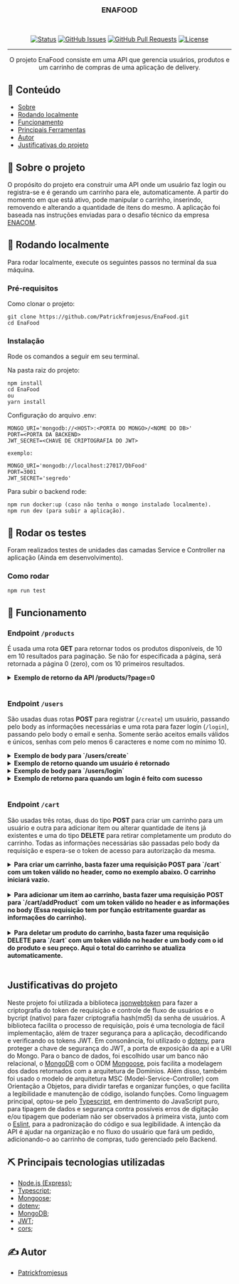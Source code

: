 

<h3 align="center">ENAFOOD</h3>
<br/>

<div align="center">

[![Status](https://img.shields.io/badge/status-active-success.svg)]()
[![GitHub Issues](https://img.shields.io/github/issues/Patrickfromjesus/EnaFood.svg)](https://github.com/Patrickfromjesus/EnaFood/issues)
[![GitHub Pull Requests](https://img.shields.io/github/issues-pr/Patrickfromjesus/EnaFood.svg)](https://github.com/Patrickfromjesus/EnaFood/pulls)
[![License](https://img.shields.io/badge/license-MIT-blue.svg)](/LICENSE)

</div>

---

<p align="center"> O projeto EnaFood consiste em uma API que gerencia usuários, produtos e um carrinho de compras de uma aplicação de delivery.
    <br> 
</p>

## 📝 Conteúdo

- [Sobre](#about)
- [Rodando localmente](#getting_started)
- [Funcionamento](#usage)
- [Principais Ferramentas](#built_using)
- [Autor](#authors)
- [Justificativas do projeto](#whyWasUsedThat)

## 🧐 Sobre o projeto <a name = "about"></a>

O propósito do projeto era construir uma API onde um usuário faz login ou registra-se e é gerando um carrinho para ele, automaticamente. A partir do momento em que está ativo, pode manipular o carrinho, inserindo, removendo e alterando a quantidade de itens do mesmo. A aplicação foi baseada nas instruções enviadas para o desafio técnico da empresa [ENACOM](https://www.enacom.com.br/). 

## 🏁 Rodando localmente <a name = "getting_started"></a>

Para rodar localmente, execute os seguintes passos no terminal da sua máquina.

### Pré-requisitos

Como clonar o projeto:

```
git clone https://github.com/Patrickfromjesus/EnaFood.git
cd EnaFood
```

### Instalação

Rode os comandos a seguir em seu terminal. 

Na pasta raiz do projeto:

```
npm install
cd EnaFood
ou
yarn install
```

Configuração do arquivo .env:

```
MONGO_URI='mongodb://<HOST>:<PORTA DO MONGO>/<NOME DO DB>'
PORT=<PORTA DA BACKEND>
JWT_SECRET=<CHAVE DE CRIPTOGRAFIA DO JWT>

exemplo:

MONGO_URI='mongodb://localhost:27017/DbFood'
PORT=3001
JWT_SECRET='segredo'
```

Para subir o backend rode:

```
npm run docker:up (caso não tenha o mongo instalado localmente).
npm run dev (para subir a aplicação).
```

## 🔧 Rodar os testes <a name = "tests"></a>

Foram realizados testes de unidades das camadas Service e Controller na aplicação (Ainda em desenvolvimento).

### Como rodar 

```
npm run test
```

## 🎈 Funcionamento <a name="usage"></a>

### Endpoint `/products`
É usada uma rota <strong>GET</strong> para retornar todos os produtos disponíveis, de 10 em 10 resultados para paginação. Se não for especificada a página, será retornada a página 0 (zero), com os 10 primeiros resultados.

<details>
  <summary><strong>Exemplo de retorno da API /products/?page=0</strong></summary><br />

  ```json
[
  {
    "id": "640b73b7385ecf3122b585c7",
    "name": "Produto A",
    "description": "Descrição do Produto A",
    "price": 29.99,
    "imgUrl": "https://exemplo.com/produto-e"
  },
  {
    "id": "640b73b7385ecf3122b585c8",
    "name": "Produto B",
    "description": "Descrição do Produto B",
    "price": 29.99,
    "imgUrl": "https://exemplo.com/produto-e"
  },
  {
    "id": "640b73b7385ecf3122b585c9",
    "name": "Produto C",
    "description": "Descrição do Produto C",
    "price": 29.99,
    "imgUrl": "https://exemplo.com/produto-e"
  },
  ...
]
```

</details>
<br/>

### Endpoint `/users`
São usadas duas rotas <strong>POST</strong> para registrar (`/create`) um usuário, passando pelo body as informações necessárias e uma rota para fazer login (`/login`), passando pelo body o email e senha. Somente serão aceitos emails válidos e únicos, senhas com pelo menos 6 caracteres e nome com no mínimo 10.

<details>
  <summary><strong>Exemplo de body para `/users/create`</strong></summary><br />

  ```json
  {
"name": "Jamal Musiala",
"email": "jamal_musiala@email.com",
"password": "jamal123",
"address": "Rua Jamal, 18",
"paymentMethod": "Dinheiro"
}
```
</details>

<details>
  <summary><strong>Exemplo de retorno quando um usuário é retornado</strong></summary><br />

  ```json
{
  "token": "eyJhbGciOiJIUzI1NiIsInR5cCI6IkpXVCJ9.eyJpZCI6IjY0MGYyNGE3MGZkZmY4OWNkZTQ4NWQ2MSIsImlhdCI6MTY3ODcxNDAyMywiZXhwIjoxNjc4NzMyMDIzfQ.2bMPZ7elmN4GsvhnHeoMWTqDBkJrjnNGWQCfKosk8z4"
}
```
</details>

<details>
  <summary><strong>Exemplo de body para `/users/login`</strong></summary><br />

  ```json
  {
"email": "jamal_musiala@email.com",
"password": "jamal123"
}
```
</details>

<details>
  <summary><strong>Exemplo de retorno para quando um login é feito com sucesso</strong></summary><br />

  ```json
{
  "token": "eyJhbGciOiJIUzI1NiIsInR5cCI6IkpXVCJ9.eyJpZCI6IjY0MGIzMTViOTQ2OGM2YzRlMjBkZmU4OCIsImlhdCI6MTY3ODcxNDE0MywiZXhwIjoxNjc4NzMyMTQzfQ.mFhTppzmCFwMqnOPc2YmRWOhyaYDgRdKisOUY8ot_1E"
}
```
</details>
<br/>

### Endpoint `/cart`
São usadas três rotas, duas do tipo <strong>POST</strong> para criar um carrinho para um usuário e outra para adicionar item ou alterar quantidade de itens já existentes e uma do tipo <strong>DELETE</strong> para retirar completamente um produto do carrinho. Todas as informações necessárias são passadas pelo body da requisição e espera-se o token de acesso para autorização da mesma.

<details>
  <summary><strong>Para criar um carrinho, basta fazer uma requisição <strong>POST</strong> para `/cart` com um token válido no header, como no exemplo abaixo. O carrinho iniciará vazio.</strong></summary><br />

  ```json
  Exemplo de token:

  "eyJhbGciOiJIUzI1NiIsInR5cCI6IkpXVCJ9.eyJpZCI6IjY0MGIzMTViOTQ2OGM2YzRlMjBkZmU4OCIsImlhdCI6MTY3ODcxNDE0MywiZXhwIjoxNjc4NzMyMTQzfQ.mFhTppzmCFwMqnOPc2YmRWOhyaYDgRdKisOUY8ot_1E"

  Exemplo de carrinho após criado:

  {
  "id": "640f277c0fdff89cde485d68",
  "userId": "640b315b9468c6c4e20dfe88",
  "products": [],
  "total": 0
}
```
</details>
<br/>
<details>
  <summary><strong>Para adicionar um item ao carrinho, basta fazer uma requisição <strong>POST</strong> para `/cart/addProduct` com um token válido no header e as informações no body (Essa requisição tem por função estritamente guardar as informações do carrinho).</strong></summary><br />

  ```json
  Exemplo de body:

  {
  "productId": "640b73b7385ecf3122b585c9",
  "quantity": 2,
  "price": 29.99,
  "total": 149.95
}

Sendo o `productId` o id do produto adicionado, `quantity`, a quantidade daquele produto que foram adicionadas, `price`, o preço unitário do produto e `total`, o valor total já atualizado do carrinho POR COMPLETO, o subTotal será calculado automaticamente.

  Retorno de sucesso:
  
 {
  "message": "product successfully added!"
}

Exemplo de carrinho com mais de um item adicionados:

  {
  "id": "640f277c0fdff89cde485d68",
  "userId": "640b315b9468c6c4e20dfe88",
  "products": [
    {
    "productId": "640b73b7385ecf3122b585c9",
    "price": 29.99,
    "quantity": 2,
    "subTotal": 59.98,
    "_id": "640f29380fdff89cde485d6f",
  },
  ...
    ],
  "total": 149.95
}
```
</details>
<br/>

<details>
  <summary><strong>Para deletar um produto do carrinho, basta fazer uma requisição <strong>DELETE</strong> para `/cart` com um token válido no header e um body com o id do produto e seu preço. Aqui o total do carrinho se atualiza automaticamente.</strong></summary><br />

  ```json
  Exemplo de token:

  "eyJhbGciOiJIUzI1NiIsInR5cCI6IkpXVCJ9.eyJpZCI6IjY0MGIzMTViOTQ2OGM2YzRlMjBkZmU4OCIsImlhdCI6MTY3ODcxNDE0MywiZXhwIjoxNjc4NzMyMTQzfQ.mFhTppzmCFwMqnOPc2YmRWOhyaYDgRdKisOUY8ot_1E"

  Exemplo de body:

  {
  "productId": "640b73b7385ecf3122b585c7",
  "price": 29.99
}
```
</details>
<br/>

## Justificativas do projeto <a name = "whyWasUsedThat"></a>
Neste projeto foi utilizada a biblioteca [jsonwebtoken](https://jwt.io/) para fazer a criptografia do token de requisição e controle de fluxo de usuários e o bycript (nativo) para fazer criptografia hash(md5) da senha de usuários.
A biblioteca facilita o processo de requisição, pois é uma tecnologia de fácil implementação, além de trazer
segurança para a aplicação, decodificando e verificando os tokens JWT.
Em consonância, foi utilizado o [dotenv](https://www.dotenv.org/docs), para proteger a chave de segurança do JWT, a porta de exposição da api e a URI do Mongo.
Para o banco de dados, foi escolhido usar um banco não relacional, o [MongoDB](https://www.mongodb.com/) com o ODM [Mongoose](https://mongoosejs.com/), pois facilita a modelagem dos dados retornados com a arquitetura de Domínios. Além disso, também foi usado o modelo de arquitetura MSC (Model-Service-Controller) com Orientação a Objetos, para dividir tarefas e organizar funções, o que facilita a legibilidade e manutenção de código, isolando funções.
Como linguagem principal, optou-se pelo [Typescript](https://www.typescriptlang.org/pt/docs/), em dentrimento do JavaScript puro, para tipagem de dados e segurança contra possíveis erros de digitação e/ou tipagem que poderiam não ser observados à primeira vista, junto com o [Eslint](https://eslint.org/), para a padronização do código e sua legibilidade.
A intenção da API é ajudar na organização e no fluxo do usuário que fará um pedido, adicionando-o ao carrinho de compras, tudo gerenciado pelo Backend.

## ⛏️ Principais tecnologias utilizadas <a name = "built_using"></a>

* [Node.js (Express)](http://expressjs.com/);
* [Typescript](https://www.typescriptlang.org/pt/docs/);
* [Mongoose](https://mongoosejs.com/);
* [dotenv](https://www.dotenv.org/docs);
* [MongoDB](https://www.mongodb.com/);
* [JWT](https://jwt.io/);
* [cors](https://www.npmjs.com/package/cors?activeTab=readme);

## ✍️ Autor <a name = "authors"></a>

- [Patrickfromjesus](https://github.com/Patrickfromjesus)


